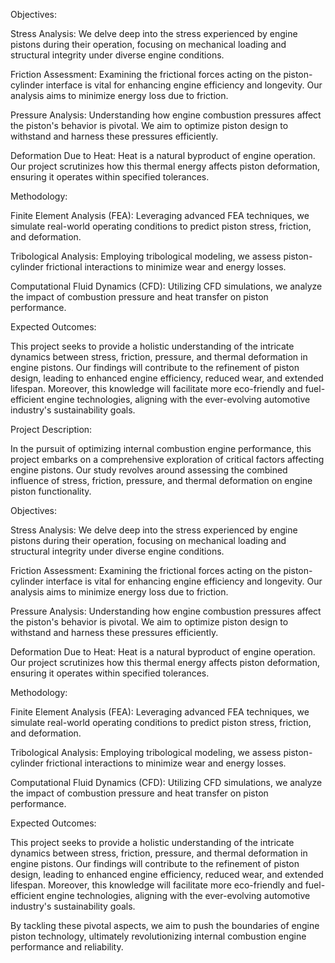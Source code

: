 Objectives:

Stress Analysis: We delve deep into the stress experienced by engine pistons during their operation, focusing on mechanical loading and structural integrity under diverse engine conditions.

Friction Assessment: Examining the frictional forces acting on the piston-cylinder interface is vital for enhancing engine efficiency and longevity. Our analysis aims to minimize energy loss due to friction.

Pressure Analysis: Understanding how engine combustion pressures affect the piston's behavior is pivotal. We aim to optimize piston design to withstand and harness these pressures efficiently.

Deformation Due to Heat: Heat is a natural byproduct of engine operation. Our project scrutinizes how this thermal energy affects piston deformation, ensuring it operates within specified tolerances.

Methodology:

Finite Element Analysis (FEA): Leveraging advanced FEA techniques, we simulate real-world operating conditions to predict piston stress, friction, and deformation.

Tribological Analysis: Employing tribological modeling, we assess piston-cylinder frictional interactions to minimize wear and energy losses.

Computational Fluid Dynamics (CFD): Utilizing CFD simulations, we analyze the impact of combustion pressure and heat transfer on piston performance.

Expected Outcomes:

This project seeks to provide a holistic understanding of the intricate dynamics between stress, friction, pressure, and thermal deformation in engine pistons. Our findings will contribute to the refinement of piston design, leading to enhanced engine efficiency, reduced wear, and extended lifespan. Moreover, this knowledge will facilitate more eco-friendly and fuel-efficient engine technologies, aligning with the ever-evolving automotive industry's sustainability goals.

Project Description:

In the pursuit of optimizing internal combustion engine performance, this project embarks on a comprehensive exploration of critical factors affecting engine pistons. Our study revolves around assessing the combined influence of stress, friction, pressure, and thermal deformation on engine piston functionality.

Objectives:

Stress Analysis: We delve deep into the stress experienced by engine pistons during their operation, focusing on mechanical loading and structural integrity under diverse engine conditions.

Friction Assessment: Examining the frictional forces acting on the piston-cylinder interface is vital for enhancing engine efficiency and longevity. Our analysis aims to minimize energy loss due to friction.

Pressure Analysis: Understanding how engine combustion pressures affect the piston's behavior is pivotal. We aim to optimize piston design to withstand and harness these pressures efficiently.

Deformation Due to Heat: Heat is a natural byproduct of engine operation. Our project scrutinizes how this thermal energy affects piston deformation, ensuring it operates within specified tolerances.

Methodology:

Finite Element Analysis (FEA): Leveraging advanced FEA techniques, we simulate real-world operating conditions to predict piston stress, friction, and deformation.

Tribological Analysis: Employing tribological modeling, we assess piston-cylinder frictional interactions to minimize wear and energy losses.

Computational Fluid Dynamics (CFD): Utilizing CFD simulations, we analyze the impact of combustion pressure and heat transfer on piston performance.

Expected Outcomes:

This project seeks to provide a holistic understanding of the intricate dynamics between stress, friction, pressure, and thermal deformation in engine pistons. Our findings will contribute to the refinement of piston design, leading to enhanced engine efficiency, reduced wear, and extended lifespan. Moreover, this knowledge will facilitate more eco-friendly and fuel-efficient engine technologies, aligning with the ever-evolving automotive industry's sustainability goals.

By tackling these pivotal aspects, we aim to push the boundaries of engine piston technology, ultimately revolutionizing internal combustion engine performance and reliability.






